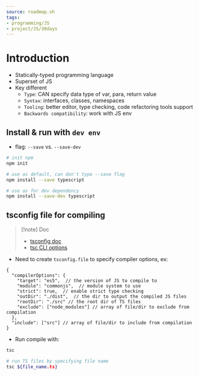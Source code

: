 ```yaml
---
source: roadmap.sh
tags:
- programming/JS
- project/JS/30days
---
```

# Introduction
- Statically-typed programming language
- Superset of JS
- Key different
	- `Type`: CAN specify data type of var, para, return value
	- `Syntax`: interfaces, classes, namespaces
	- `Tooling`: better editor, type checking, code refactoring tools support
	- `Backwards compatibility`: work with JS env
## Install & run with `dev env`
- flag: `--save` vs. `--save-dev`
```bash
# init npm
npm init

# use as default, can don't type --save flag
npm install --save typescript

# use as for dev dependency
npm install --save-dev typescript
```
## tsconfig file for compiling
> [!note] Doc
> - [tsconfig doc](https://www.typescriptlang.org/docs/handbook/tsconfig-json.html#handbook-content)
> - [tsc CLI options](https://www.typescriptlang.org/docs/handbook/compiler-options.html)


- Need to create `tsconfig.file` to specify compiler options, ex:
```TS
{
  "compilerOptions": {
    "target": "es5",  // the version of JS to compile to
    "module": "commonjs",  // module system to use
    "strict": true,  // enable strict type checking
    "outDir": "./dist",  // the dir to output the compiled JS files
    "rootDir": "./src" // the root dir of TS files
    "exclude": ["node_modules"] // array of file/dir to exclude from compilation
  },
  "include": ["src"] // array of file/dir to include from compilation
}
```

- Run compile with:
```bash
tsc

# run TS files by specifying file name
tsc ${file_name.ts}
```